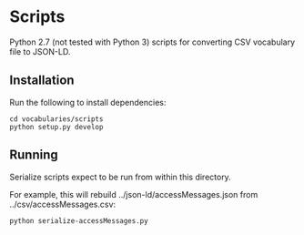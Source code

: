 # Scripts

Python 2.7 (not tested with Python 3) scripts for converting CSV vocabulary file to JSON-LD.

## Installation

Run the following to install dependencies:

```
cd vocabularies/scripts
python setup.py develop
```

## Running

Serialize scripts expect to be run from within this directory.

For example, this will rebuild ../json-ld/accessMessages.json from ../csv/accessMessages.csv:

```
python serialize-accessMessages.py
```
